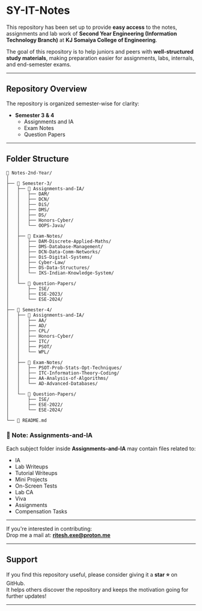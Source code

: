 # SY-IT-Notes

This repository has been set up to provide **easy access** to the notes, assignments and lab work of **Second Year Engineering (Information Technology Branch)** at **KJ Somaiya College of Engineering**.  

The goal of this repository is to help juniors and peers with **well-structured study materials**, making preparation easier for assignments, labs, internals, and end-semester exams.

---

## Repository Overview
The repository is organized semester-wise for clarity:

- **Semester 3 & 4**
  - Assignments and IA  
  - Exam Notes  
  - Question Papers
    
---

## Folder Structure 
```
📂 Notes-2nd-Year/
│
├── 📁 Semester-3/
│   ├── 📁 Assignments-and-IA/
│   │   ├── DAM/
│   │   ├── DCN/
│   │   ├── DiS/
│   │   ├── DMS/
│   │   ├── DS/
│   │   ├── Honors-Cyber/
│   │   └── OOPS-Java/
│   │
│   ├── 📁 Exam-Notes/
│   │   ├── DAM-Discrete-Applied-Maths/
│   │   ├── DMS-Database-Management/
│   │   ├── DCN-Data-Comm-Networks/
│   │   ├── DiS-Digital-Systems/
│   │   ├── Cyber-Law/
│   │   ├── DS-Data-Structures/
│   │   └── IKS-Indian-Knowledge-System/
│   │
│   └── 📁 Question-Papers/
│       ├── ISE/
│       ├── ESE-2023/
│       └── ESE-2024/
│
├── 📁 Semester-4/
│   ├── 📁 Assignments-and-IA/
│   │   ├── AA/
│   │   ├── AD/
│   │   ├── CPL/
│   │   ├── Honors-Cyber/
│   │   ├── ITC/
│   │   ├── PSOT/
│   │   └── WPL/
│   │
│   ├── 📁 Exam-Notes/
│   │   ├── PSOT-Prob-Stats-Opt-Techniques/
│   │   ├── ITC-Information-Theory-Coding/
│   │   ├── AA-Analysis-of-Algorithms/
│   │   └── AD-Advanced-Databases/
│   │
│   └── 📁 Question-Papers/
│       ├── ISE/
│       ├── ESE-2022/
│       └── ESE-2024/
│
└── 📄 README.md
```


### 📌 Note: Assignments-and-IA
Each subject folder inside **Assignments-and-IA** may contain files related to:

- IA  
- Lab Writeups  
- Tutorial Writeups  
- Mini Projects  
- On-Screen Tests  
- Lab CA  
- Viva  
- Assignments  
- Compensation Tasks  

---

If you're interested in contributing:  
Drop me a mail at: **ritesh.exe@proton.me**

---

##  Support
If you find this repository useful, please consider giving it a **star ⭐** on GitHub.  
It helps others discover the repository and keeps the motivation going for further updates!

---

